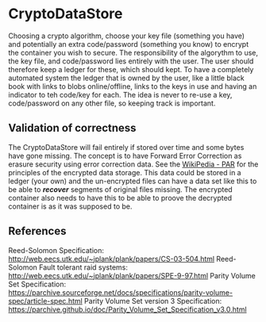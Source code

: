 # CryptoDataStore

Choosing a crypto algorithm, choose your key file (something you have) and potentially an extra code/password (something you know) to encrypt the container you wish to secure.
The responsibility of the algorythm to use, the key file, and code/password lies entirely with the user. The user should therefore keep a ledger for these, which should kept. To have a completely automated system the ledger that is owned by the user, like a little black book with links to blobs online/offline, links to the keys in use and having an indicator to teh code/key for each. The idea is never to re-use a key, code/password on any other file, so keeping track is important.

## Validation of correctness

The CryptoDataStore will fail entirely if stored over time and some bytes have gone missing. The concept is to have Forward Error Correction as erasure security using error correction data. See the [WikiPedia - PAR](https://en.wikipedia.org/wiki/Parchive) for the principles of the encrypted data storage. This data could be stored in a ledger (your own) and the un-encrypted files can have a data set like this to be able to ***recover*** segments of original files missing. The encrypted container also needs to have this to be able to proove the decrypted container is as it was supposed to be.

## References

Reed-Solomon Specification: http://web.eecs.utk.edu/~jplank/plank/papers/CS-03-504.html
Reed-Solomon Fault tolerant raid systems: http://web.eecs.utk.edu/~jplank/plank/papers/SPE-9-97.html
Parity Volume Set Specification: https://parchive.sourceforge.net/docs/specifications/parity-volume-spec/article-spec.html
Parity Volume Set version 3 Specification: https://parchive.github.io/doc/Parity_Volume_Set_Specification_v3.0.html
